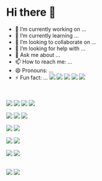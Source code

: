 # Hi there 👋

<!--
**hellojoyworldz/hellojoyworldz** is a ✨ _special_ ✨ repository because its `README.md` (this file) appears on your GitHub profile.

Here are some ideas to get you started:
-->

- 🔭 I’m currently working on ...
- 🌱 I’m currently learning ...
- 👯 I’m looking to collaborate on ...
- 🤔 I’m looking for help with ...
- 💬 Ask me about ...
- 📫 How to reach me: ...
- 😄 Pronouns: ...
- ⚡ Fun fact: ...
<span><img src="https://img.shields.io/badge/HTML5-E34F26?style=flat-square&logo=html5&logoColor=white"/></span>
<span><img src="https://img.shields.io/badge/CSS3-1572B6?style=flat-square&logo=csswizardry&logoColor=white"/></span>
<span><img src="https://img.shields.io/badge/SCSS-CC6699?style=flat-square&logo=sass&logoColor=white"/></span>
<span><img src="https://img.shields.io/badge/JavaScript-F7DF1E?style=flat-square&logo=javascript&logoColor=white"/></span>
<span><img src="https://img.shields.io/badge/jQuery-0769AD?style=flat-square&logo=JQUERY&logoColor=white"/></span>
<br/>

<span><img src="https://img.shields.io/badge/REACT-61DAFB?style=flat-square&logo=REACT&logoColor=white"/></span>
<span><img src="https://img.shields.io/badge/VUE-4FC08D?style=flat-square&logo=vuedotjs&logoColor=white"/></span>
<span><img src="https://img.shields.io/badge/php-777BB4?style=flat-square&logo=php&logoColor=white"/></span>
<span><img src="https://img.shields.io/badge/phpMyAdmin-6C78AF?style=flat-square&logo=phpmyadmin&logoColor=white"/></span>
<br/>

<span><img src="https://img.shields.io/badge/Vercel-000000?style=flat-square&logo=vercel&logoColor=white"/></span>
<span><img src="https://img.shields.io/badge/Netlify-00C7B7?style=flat-square&logo=netlify&logoColor=white"/></span>
<span><img src="https://img.shields.io/badge/Firebase-FFCA28?style=flat-square&logo=Firebase&logoColor=white"/></span>
<br/>

<span><img src="https://img.shields.io/badge/Figma-F24E1E?style=flat-square&logo=figma&logoColor=white"/></span>
<span><img src="https://img.shields.io/badge/Photoshop-31A8FF?style=flat-square&logo=adobephotoshop&logoColor=white"/></span>
<br/>

<span><img src="https://img.shields.io/badge/VSCode-007ACC?style=flat-square&logo=visualstudiocode&logoColor=white"/></span>
<span><img src="https://img.shields.io/badge/Babel-F9DC3E?style=flat-square&logo=babel&logoColor=white"/></span>
<br/>

<span><img src="https://img.shields.io/badge/Github-181717?style=flat-square&logo=github&logoColor=white"/></span>
<span><img src="https://img.shields.io/badge/Mail-EA4335?style=flat-square&logo=gmail&logoColor=white"/></span>
<br/>
<br/>

<span><img src="https://github-readme-stats.vercel.app/api/top-langs/?username=hellojoyworldz&layout=compact"></span>
<span><img src="https://github-readme-stats.vercel.app/api?username=hellojoyworldz&show_icons=true"></span>
